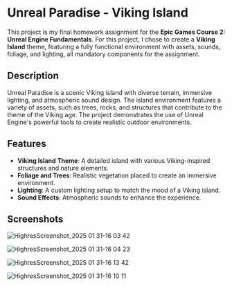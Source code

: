 # Unreal Paradise - Viking Island

This project is my final homework assignment for the **Epic Games Course 2: Unreal Engine Fundamentals**. For this project, I chose to create a **Viking Island** theme, featuring a fully functional environment with assets, sounds, foliage, and lighting, all mandatory components for the assignment.

## Description
Unreal Paradise is a scenic Viking island with diverse terrain, immersive lighting, and atmospheric sound design. The island environment features a variety of assets, such as trees, rocks, and structures that contribute to the theme of the Viking age. The project demonstrates the use of Unreal Engine's powerful tools to create realistic outdoor environments.

## Features
- **Viking Island Theme**: A detailed island with various Viking-inspired structures and nature elements.
- **Foliage and Trees**: Realistic vegetation placed to create an immersive environment.
- **Lighting**: A custom lighting setup to match the mood of a Viking island.
- **Sound Effects**: Atmospheric sounds to enhance the experience.

## Screenshots

![HighresScreenshot_2025 01 31-16 03 42](https://github.com/user-attachments/assets/f0037fac-0374-456a-818e-dc785854855e)

![HighresScreenshot_2025 01 31-16 04 23](https://github.com/user-attachments/assets/27bb2658-2756-494e-9a9b-3ba6d55d1694)

![HighresScreenshot_2025 01 31-16 13 42](https://github.com/user-attachments/assets/297ff795-a96e-4cfa-832c-7349e7d9ce4f)

![HighresScreenshot_2025 01 31-16 10 11](https://github.com/user-attachments/assets/4ac1b75c-793e-4fb3-8dbd-0ae42a46fe4c)


